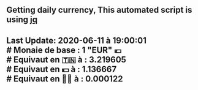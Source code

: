 ## Getting daily currency, This automated script is using [jq](https://stedolan.github.io/jq/)
## Last Update:  2020-06-11 à 19:00:01 </br># Monaie de base : 1 "EUR" 💶 </br> # Equivaut en 🇹🇳 à :  3.219605 </br> # Equivaut en 💵 à : 1.136667</br> # Equivaut en 🐱‍💻 à :  0.000122
